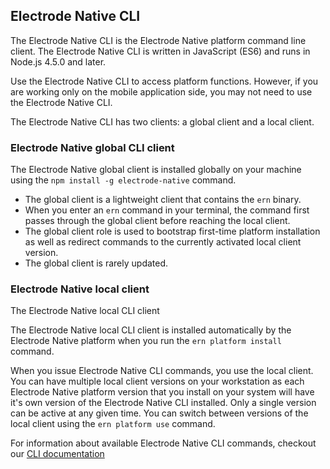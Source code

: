## Electrode Native CLI

The Electrode Native CLI is the Electrode Native platform command line client. The Electrode Native CLI is written in JavaScript (ES6) and runs in Node.js 4.5.0 and later.

Use the Electrode Native CLI to access platform functions. However, if you are working only on the mobile application side, you may not need to use the Electrode Native CLI.

The Electrode Native CLI has two clients: a global client and a local client.

### Electrode Native global CLI client

The Electrode Native  global client is installed globally on your machine using the `npm install -g electrode-native` command.  
* The global client is a lightweight client that contains the `ern` binary.   
* When you enter an `ern` command in your terminal, the command first passes through the global client before reaching the local client.  
* The global client role is used to bootstrap first-time platform installation as well as redirect commands to the currently activated local client version.  
* The global client is rarely updated.  

### Electrode Native local client

The Electrode Native local CLI client

The Electrode Native local CLI client is installed automatically by the Electrode Native platform when you run the `ern platform install` command.

When you issue Electrode Native CLI commands, you use the local client.
You can have multiple local client versions on your workstation as each Electrode Native platform version that you install on your system will have it's own version of the Electrode Native CLI installed.
Only a single version can be active at any given time.
You can switch between versions of the local client using the `ern platform use` command.

For information about available Electrode Native CLI commands, checkout our [CLI documentation](url)
